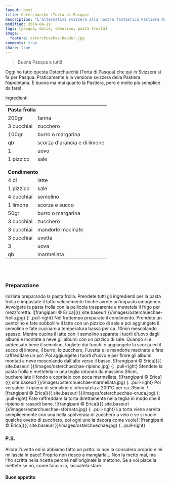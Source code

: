 ```yaml
---
layout: post
title: Osterchuechä (Torta di Pasqua)
description: "L'alternativa svizzera alla nostra fantastica Pastiera Napoletana..."
modified: 2014-04-19
tags: [pasqua, dolce, semolino, pasta frolla]
image:
  feature: osterchuechae-header.jpg
comments: true
share: true
---
```


> Buona Pasqua a tutti!

Oggi ho fatto questa Osterchuechä (Torta di Pasqua) che qui in Svizzera si fa per Pasqua. Praticamente è la versione svizzera della Pastiera Napoletana. È buona ma mai quanto la Pastiera, però è molto più semplice da fare! 


<div class="ingredients">
  <div class="ingredients-title">Ingredienti</div>
  <table>
    <tbody>
      <tr>
        <td colspan="2"><b>Pasta frolla</b></td>
      </tr>
      <tr>
        <td>200gr</td>
        <td>farina</td>
      </tr>
      <tr>
        <td>3 cucchiai</td>
        <td>zucchero</td>
      </tr>
      <tr>
        <td>100gr</td>
        <td>burro o margarina</td>
      </tr>
      <tr>
        <td>qb</td>
        <td>scorza d'arancia e di limone</td>
      </tr>
      <tr>
        <td>1</td>
        <td>uovo</td>
      </tr>
      <tr>
        <td>1 pizzico</td>
        <td>sale</td>
      </tr>
      <tr style="height: 15px;"></tr>
      <tr>          
        <td colspan="2"><b>Condimento</b></td>
      </tr>
      <tr>
        <td>4 dl</td>
        <td>latte</td>
      </tr>
      <tr>      
        <td>1 pizzico</td>
        <td>sale</td>
      </tr>
      <tr>
        <td>4 cucchiai</td>
        <td>semolino</td>
      </tr>
      <tr>
        <td>1 limone</td>
        <td>scorza e succo</td>
      </tr>
      <tr>
        <td>50gr</td>
        <td>burro o margarina</td>
      </tr>
      <tr>
        <td>3 cucchiai</td>
        <td>zucchero</td>
      </tr>
      <tr>
        <td>3 cucchiai</td>
        <td>mandorle macinate</td>
      </tr>
      <tr>
        <td>3 cucchiai</td>
        <td>uvetta</td>
      </tr>
      <tr>
        <td>3</td>
        <td>uova</td>
      </tr>
      <tr>
        <td>qb</td>
        <td>marmellata</td>        
      </tr>
    </tbody>
  </table>
  <br></br>
</div>


<h3>
  <font color="grey">
    <i class="icon-cogs"></i>
  </font> Preparazione
</h3>

Iniziate preparando la pasta frolla. Prendete tutti gli ingredienti per la pasta frolla e impastate il tutto velocemente finché avrete un'impasto omogeneo. Avvolgete la pasta frolla con la pellicola trasparente e mettetela il frigo per mezz'oretta.
![frangipani © Erica]({{ site.baseurl }}/images/osterchuechae-frolla.jpg)
{: .pull-right}
Nel frattempo preparate il condimento. Prendete un pentolino e fate sobbollire il latte con un pizzico di sale e poi aggiungete il semolino e fate cucinare a temperatura bassa per ca. 10min mescolando spesso. Mentre cucina il latte con il semolino separate i tuorli d'uovo dagli albumi e montate a neve gli albumi con un pizzico di sale. Quando si è addensato bene il semolino, togliete dai fuochi e aggiungete la scorza ed il succo di limone, il burro, lo zucchero, l'uvetta e le mandorle macinate e fate raffreddare un po'. Poi aggiungete i tuorli d'uovo e per finire gli albumi montati a neve mescolando dall'alto verso il basso.
![frangipani © Erica]({{ site.baseurl }}/images/osterchuechae-ripieno.jpg)
{: .pull-right}
Stendete la pasta frolla e mettetela in una teglia rotondo da massimo 26cm, bucherellate il fondo e copritelo con poca marmellata.
![frangipani © Erica]({{ site.baseurl }}/images/osterchuechae-marmellata.jpg)
{: .pull-right}
Poi versateci il ripieno di semolino e infornatela a 200°C per ca. 35min. 
![frangipani © Erica]({{ site.baseurl }}/images/osterchuechae-cruda.jpg)
{: .pull-right}
Fate raffreddare la torta direttamente nella teglia in modo che il ripieno si rassodi bene.
![frangipani © Erica]({{ site.baseurl }}/images/osterchuechae-sfornata.jpg)
{: .pull-right}
La torta viene servita semplicemente con una bella spolverata di zucchero a velo e se si vuole qualche ovetto di zucchero, poi ogni uno la decora come vuole!
![frangipani © Erica]({{ site.baseurl }}/images/osterchuechae.jpg)
{: .pull-right}


<h3>
  <font color="#FFCC00">
    <i class="icon-lightbulb"></i>
  </font> P.S.
</h3>


Allora l'uvetta ed io abbiamo fatto un patto: io non la considero proprio e lei mi lascia in pace! Proprio non riesco a mangiarla... Non la metto mai, ma l'ho scritta nella ricetta perché nell'originale la mettono. Se a voi piace la mettete se no, come faccio io, lasciatela stare.

<h4>Buon appetito
  <font color="red">
    <i class="icon-smile"></i>
  </font>
</h4>
